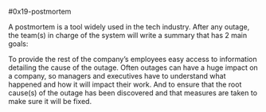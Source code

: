 #0x19-postmortem

A postmortem is a tool widely used in the tech industry. After any outage, the team(s) in charge of the system will write a summary that has 2 main goals:

To provide the rest of the company’s employees easy access to information detailing the cause of the outage. Often outages can have a huge impact on a company, so managers and executives have to understand what happened and how it will impact their work.
And to ensure that the root cause(s) of the outage has been discovered and that measures are taken to make sure it will be fixed.
